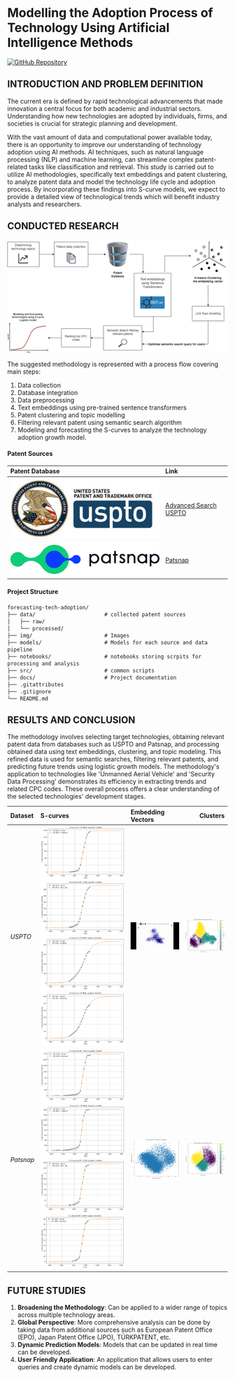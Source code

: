 # Modelling the Adoption Process of Technology Using Artificial Intelligence Methods

[![GitHub Repository](https://img.shields.io/badge/GitHub-Modelling%20Technology%20Adoption%20Process-blue?style=flat-square&logo=github)](https://github.com/faridnec/forecasting-tech-adoption)

<!-- > [!NOTE]
> This project is still under development. -->

## INTRODUCTION AND PROBLEM DEFINITION

The current era is defined by rapid technological advancements that made innovation a central focus for both academic and industrial sectors. Understanding how new technologies are adopted by individuals, firms, and societies is crucial for strategic planning and development.

With the vast amount of data and computational power available today, there is an opportunity to improve our understanding of technology adoption using AI methods. AI techniques, such as natural language processing (NLP) and machine learning, can streamline complex patent-related tasks like classification and retrieval. This study is carried out to utilize AI methodologies, specifically text embeddings and patent clustering, to analyze patent data and model the technology life cycle and adoption process. By incorporating these findings into S-curve models, we expect to provide a detailed view of technological trends which will benefit industry analysts and researchers.

## CONDUCTED RESEARCH

![Research method](https://github.com/faridnec/forecasting-tech-adoption/blob/master/img/flow.png?raw=true)

The suggested methodology is represented with a process flow covering main steps:

1. Data collection
2. Database integration
3. Data preprocessing
4. Text embeddings using pre-trained sentence transformers
5. Patent clustering and topic modelling
6. Filtering relevant patent using semantic search algorithm
7. Modeling and forecasting the S-curves to analyze the technology adoption growth model.

#### Patent Sources

| Patent Database              | Link   |
|:-----------------------------|:-----------------|
|![USPTO logo](https://github.com/faridnec/forecasting-tech-adoption/blob/master/img/logo/uspto.jpeg?raw=true)  | [Advanced Search USPTO](https://ppubs.uspto.gov/pubwebapp/)|
|![Patsnap logo](https://github.com/faridnec/forecasting-tech-adoption/blob/master/img/logo/patsnap.png?raw=true)| [Patsnap](https://www.patsnap.com/)    |

#### Project Structure

```plaintext
forecasting-tech-adoption/
├── data/                      # collected patent sources
│   ├── raw/                   
│   └── processed/
├── img/                       # Images
├── models/                    # Models for each source and data pipeline
├── notebooks/                 # notebooks storing scrpits for processing and analysis
├── src/                       # common scripts
├── docs/                      # Project documentation
├── .gitattributes             
├── .gitignore                 
└── README.md              
```

## RESULTS AND CONCLUSION

The methodology involves selecting target technologies, obtaining relevant patent data from databases such as USPTO and Patsnap, and processing obtained data using text embeddings, clustering, and topic modeling. This refined data is used for semantic searches, filtering relevant patents, and predicting future trends using logistic growth models. The methodology's application to technologies like 'Unmanned Aerial Vehicle' and 'Security Data Processing' demonstrates its efficiency in extracting trends and related CPC codes. These overall process offers a clear understanding of the selected technologies' development stages.

| Dataset   | S-curves                     | Embedding Vectors| Clusters |
|:----------|:-----------------------------|:-----------------|---------:|
| *USPTO*   | ![S Curve](https://github.com/faridnec/forecasting-tech-adoption/blob/master/img/uspto/uav_1.png?raw=true) ![S Curve](https://github.com/faridnec/forecasting-tech-adoption/blob/master/img/uspto/uav_2.png?raw=true)  ![S Curve](https://github.com/faridnec/forecasting-tech-adoption/blob/master/img/uspto/sec_data_processing_1.png?raw=true)  ![S Curve](https://github.com/faridnec/forecasting-tech-adoption/blob/master/img/uspto/sec_data_processing_2.png?raw=true)    | ![USPTO vector](https://github.com/faridnec/forecasting-tech-adoption/blob/master/img/uspto/uspto_vec.gif?raw=true)     | ![USPTO cluster](https://github.com/faridnec/forecasting-tech-adoption/blob/master/img/uspto/uspto_cluster.png?raw=true)  |
| *Patsnap* | ![S Curve](https://github.com/faridnec/forecasting-tech-adoption/blob/master/img/patsnap/uav_device_1.png?raw=true) ![S Curve](https://github.com/faridnec/forecasting-tech-adoption/blob/master/img/patsnap/uav_device_2.png?raw=true)  ![S Curve](https://github.com/faridnec/forecasting-tech-adoption/blob/master/img/patsnap/system_detection_1.png?raw=true)  ![S Curve](https://github.com/faridnec/forecasting-tech-adoption/blob/master/img/patsnap/system_detection_2.png?raw=true)               | ![Patsnap vector](https://github.com/faridnec/forecasting-tech-adoption/blob/master/img/patsnap/patsnap_vec.png?raw=true)    | ![Patsnap cluster](https://github.com/faridnec/forecasting-tech-adoption/blob/master/img/patsnap/patsnap_cluster.png?raw=true)|

## FUTURE STUDIES

1. <b>Broadening the Methodology</b>: Can be applied to a wider range of topics across multiple technology areas.
2. <b>Global Perspective</b>: More comprehensive analysis can be done by taking data from additional sources such as European Patent Office (EPO), Japan Patent Office (JPO), TÜRKPATENT, etc.
3. <b>Dynamic Prediction Models</b>: Models that can be updated in real time can be developed.
4. <b>User Friendly Application</b>: An application that allows users to enter queries and create dynamic models can be developed.
